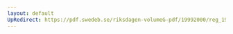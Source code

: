 ```yaml
---
layout: default
UpRedirect: https://pdf.swedeb.se/riksdagen-volumeG-pdf/19992000/reg_19992000/reg_19992000_0513.pdf
---
```

